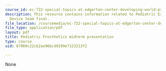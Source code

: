 ```yaml
---
course_id: ec-722-special-topics-at-edgerton-center-developing-world-prosthetics-spring-2010
description: This resource contains information related to Pediatric Extendable Prosthetic
  Device team final.
file_location: /coursemedia/ec-722-special-topics-at-edgerton-center-developing-world-prosthetics-spring-2010/87060c22cb2ae96bcd9199e7123213f2_MITEC_722S10_pepd_midterm.pdf
file_type: application/pdf
layout: pdf
title: Pediatric Prosthetics midterm presentation
type: course
uid: 87060c22cb2ae96bcd9199e7123213f2

---
```

None